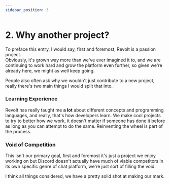```yaml
---
sidebar_position: 3
---
```


# 2. Why another project?

To preface this entry, I would say, first and foremost, Revolt is a passion project.<br/>Obviously, it's grown way more than we've ever imagined it to, and we are continuing to work hard and grow the platform even further, so given we're already here, we might as well keep going.

People also often ask why we wouldn't just contribute to a new project, really there's two main things I would split that into.

### Learning Experience

Revolt has really taught me **a lot** about different concepts and programming languages, and really, that's how developers learn. We make cool projects to try to better how we work, it doesn't matter if someone has done it before as long as you can attempt to do the same. Reinventing the wheel is part of the process.

### Void of Competition

This isn't our primary goal, first and foremost it's just a project we enjoy working on but Discord doesn't actually have much of viable competitors in its own specific genre of chat platform, we're just sort of filling the void.

I think all things considered, we have a pretty solid shot at making our mark.
